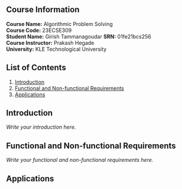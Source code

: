 ## Course Information
**Course Name:** Algorithmic Problem Solving  
**Course Code:** 23ECSE309  
**Student Name:** Girish Tammanagoudar
**SRN:** 01fe21bcs256  
**Course Instructor:** Prakash Hegade  
**University:** KLE Technological University

## List of Contents
1. [Introduction](#introduction)
2. [Functional and Non-functional Requirements](#functional-and-non-functional-requirements)
3. [Applications](#Applications)

## Introduction
*Write your introduction here.*

## Functional and Non-functional Requirements
*Write your functional and non-functional requirements here.*

## Applications
